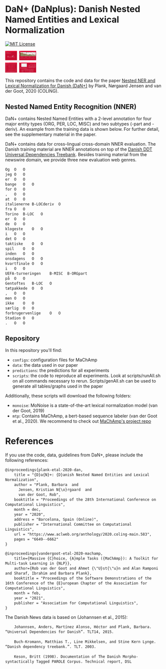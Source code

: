 # DaN+ (DaNplus): Danish Nested Named Entities and Lexical Normalization

[![MIT License](https://img.shields.io/badge/License-MIT-green.svg)](LICENSE)

<a href="DaNplus-poster.pdf"><img src="img/DaNplus-poster.png" width="100"></a>

This repository contains the code and data for the paper [Nested NER and Lexical Normalization for Danish (DaN+)](https://www.aclweb.org/anthology/2020.coling-main.583/) by Plank, Nørgaard Jensen and van der Goot, 2020 (COLING).

## Nested Named Entity Recognition (NNER)

DaN+ contains Nested Named Entities with a 2-level annotation for four major entity types (ORG, PER, LOC, MISC) and two subtypes (-part and -deriv). 
An example from the training data is shown below. For further detail, see the supplementary material in the paper.


DaN+ contains data for cross-lingual cross-domain NNER evaluation. The Danish training material are NNER annotations on top of the [Danish DDT Universal Dependencies Treebank](https://universaldependencies.org/treebanks/da_ddt/index.html). Besides training material from the newswire domain, we provide three new evaluation web genres.


```
Og	O	O
jeg	O	O
er	O	O
bange	O	O
for	O	O
,	O	O
at	O	O
italienerne	B-LOCderiv	O
fra	O	O
Torino	B-LOC	O
er	O	O
de	O	O
klogeste	O	O
i	O	O
det	O	O
taktiske	O	O
spil	O	O
inden	O	O
onsdagens	O	O
kvartfinale	O	O
i	O	O
UEFA-turneringen	B-MISC	B-ORGpart
på	O	O
Gentoftes	B-LOC	O
tætpakkede	O	O
,	O	O
men	O	O
ikke	O	O
særlig	O	O
forbrugervenlige	O	O
Stadion	O	O
.	O	O
```

## Repository

In this repository you'll find:

* `configs`: configuration files for MaChAmp
* `data`: the data used in our paper
* `predictions`: the predictions for all experiments
* `scripts`: the code to reproduce all experiments. Look at scripts/runAll.sh on all commands necessary to rerun. Scripts/genAll.sh can be used to generate all tables/graphs used in the paper

Additionally, these scripts will download the following folders:

* `monoise`: MoNoise is a state-of-the-art lexical normalization model (van der Goot, 2019)
* `mtp`: Contains MaChAmp, a bert-based sequence labeler (van der Goot et al., 2020). We recommend to check out [MaChAmp's project repo](https://machamp-nlp.github.io/)

# References

If you use the code, data, guidelines from DaN+, please include the following references:

```
@inproceedings{plank-etal-2020-dan,
    title = "{D}a{N}+: {D}anish Nested Named Entities and Lexical Normalization",
    author = "Plank, Barbara  and
      Jensen, Kristian N{\o}rgaard  and
      van der Goot, Rob",
    booktitle = "Proceedings of the 28th International Conference on Computational Linguistics",
    month = dec,
    year = "2020",
    address = "Barcelona, Spain (Online)",
    publisher = "International Committee on Computational Linguistics",
    url = "https://www.aclweb.org/anthology/2020.coling-main.583",
    pages = "6649--6662"
}

```
```
@inproceedings{vandergoot-etal-2020-machamp,
    title={Massive {C}hoice, {A}mple Tasks ({MaChAmp}): A Toolkit for Multi-task Learning in {NLP}},
    author={Rob van der Goot and Ahmet {\"U}st{\"u}n and Alan Ramponi and Sharaf, Ibrahim and Barbara Plank},
    booktitle = "Proceedings of the Software Demonstrations of the 16th Conference of the {E}uropean Chapter of the Association for Computational Linguistics",
    month = feb,
    year = "2021",
    publisher = "Association for Computational Linguistics",
}

```

The Danish News data is based on (Johannsen et al., 2015):


```
    Johannsen, Anders, Martínez Alonso, Héctor and Plank, Barbara. “Universal Dependencies for Danish”. TLT14, 2015.

    Buch-Kromann, Matthias T., Line Mikkelsen, and Stine Kern Lynge. “Danish dependency treebank.”. TLT. 2003.

    Keson, Britt (1998). Documentation of The Danish Morpho-syntactically Tagged PAROLE Corpus. Technical report, DSL
```






